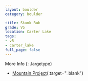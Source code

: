 ```yaml
---
layout: boulder
category: boulder

title: Skunk Rub
grade: V5
location: Carter Lake
tags:
- v5
- carter_lake
full_page: false
---
```




More Info
{: .largetype}
- [Mountain Project](https://www.mountainproject.com/route/106055181/skunk-rub){:target="_blank"}
